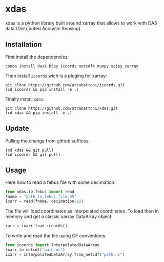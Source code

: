 # xdas

xdas is a python library built around xarray that allows to work with DAS data 
(Distributed Acoustic Sensing).

## Installation

First install the dependencies:

    conda install dask h5py icoords netcdf4 numpy scipy xarray

Then install ```icoords``` wich is a pluging for xarray:

    git clone https://github.com/atrabattoni/icoords.git
    (cd icoords && pip install -e .)

Finally install ```xdas```:

    git clone https://github.com/atrabattoni/xdas.git
    (cd xdas && pip install -e .)

## Update

Pulling the change from github suffices:

    (cd xdas && git pull)
    (cd icoords && git pull)

## Usage

Here how to read a febus file with some decimation:

```python
from xdas.io.febus import read
fname = "path_to_febus_file.h5"
ixarr = read(fname, decimation=10)
```
The file will load coordinates as interpolated coordinates. To load then in memory and get a classic xarray DataArray object:

```python
xarr = ixarr.load_icoords()
```

To write and read the file using CF conventions:

```python
from icoords import InterpolatedDataArray
ixarr.to_netcdf("path.nc")
ixarr = InterpolatedDataArray.from_netcdf("path.nc")
```
